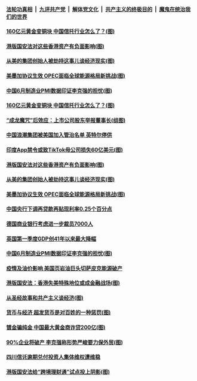 

####  [法轮功真相](../../../../basic/blob/master/README.md?t=07021031) &nbsp;|&nbsp; [九评共产党](../../../../9ping.md/blob/master/README.md?t=07021031) &nbsp;|&nbsp; [解体党文化](../../../../jtdwh.md/blob/master/README.md?t=07021031)  &nbsp;|&nbsp; [共产主义的终极目的](../../../../gczydzjmd.md/blob/master/README.md?t=07021031) &nbsp;|&nbsp; [魔鬼在统治我们的世界](../../../../mgztzwmdsj.md/blob/master/README.md?t=07021031) 

#### [160亿元黄金变铜块 中国信托行业怎么了？(图)](../pages/p5/938358.md?t=07021031) 

#### [港版国安法对这些香港资产有负面影响(图)](../pages/p5/938357.md?t=07021031) 

#### [从美的集团创始人被劫持这事儿谈经济现实(图)](../pages/p5/938344.md?t=07021031) 

#### [美墨加协议生效 OPEC面临全球能源格局新挑战(图)](../pages/p5/938340.md?t=07021031) 


#### [中国6月制造业PMI数据印证李克强的担忧(图)](../pages/p5/938245.md?t=07021031) 

#### [160亿元黄金变铜块 中国信托行业怎么了？(图)](../pages/p5/938358.md?t=07021031) 

#### [“成龙魔咒”后效应：上市公司股东举报董事长(组图)](../pages/p5/938368.md?t=07021031) 

#### [中国浪潮集团被美国加入管治名单 英特尔停供](../pages/p5/938365.md?t=07021031) 

#### [印度App禁令或致TikTok母公司损失60亿美元(图)](../pages/p5/938364.md?t=07021031) 

#### [港版国安法对这些香港资产有负面影响(图)](../pages/p5/938357.md?t=07021031) 

#### [从美的集团创始人被劫持这事儿谈经济现实(图)](../pages/p5/938344.md?t=07021031) 

#### [美墨加协议生效 OPEC面临全球能源格局新挑战(图)](../pages/p5/938340.md?t=07021031) 


#### [中国央行下调再贷款再贴现利率0.25个百分点](../pages/p5/938264.md?t=07021031) 

#### [德国商业银行考虑进一步裁员7000人](../pages/p5/938262.md?t=07021031) 

#### [英国第一季度GDP创41年以来最大降幅](../pages/p5/938261.md?t=07021031) 

#### [中国6月制造业PMI数据印证李克强的担忧(图)](../pages/p5/938245.md?t=07021031) 

#### [疫情及油价影响 美国页岩油巨头切萨皮克能源破产](../pages/p5/938232.md?t=07021031) 

#### [港版国安法：香港失美特殊地位或成金融战场(图)](../pages/p5/938230.md?t=07021031) 

#### [从圣经故事和共产主义谈经济(图)](../pages/p5/938133.md?t=07021031) 

#### [货币与经济 超发货币是对百姓的一种惩罚(图)](../pages/p5/938130.md?t=07021031) 

#### [镀金骗纯金 中国最大黄金商诈贷200亿(图)](../pages/p5/938160.md?t=07021031) 

#### [90%企业将破产 李克强称形势严峻要力保外贸(图)](../pages/p5/938142.md?t=07021031) 

#### [四川信讬逾期兑付投资人集体维权遭维稳](../pages/p5/938159.md?t=07021031) 

#### [港版国安法给“跨境理财通”试点投上阴影(图)](../pages/p5/938156.md?t=07021031) 

